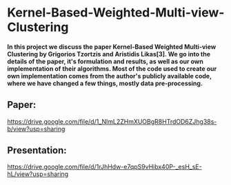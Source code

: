 # Kernel-Based-Weighted-Multi-view-Clustering
####  In this project we discuss the paper Kernel-Based Weighted Multi-view Clustering by Grigorios Tzortzis and Aristidis Likas[3]. We go into the details of the paper, it's formulation and results, as well as our own implementation of their algorithms. Most of the code used to create our own implementation comes from the author's publicly available code, where we have changed a few things, mostly data pre-processing.
## Paper:
https://drive.google.com/file/d/1_NlmL2ZHmXUOBgR8HTrdOD6ZJhg38s-b/view?usp=sharing
## Presentation: 
https://drive.google.com/file/d/1rJhHdw-e7qpS9vHibx40P-_esH_sE-hL/view?usp=sharing
